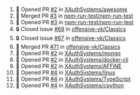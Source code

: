 <!--START_SECTION:activity-->
1. 💪 Opened PR [#2](https://github.com/XAuthSystems/awesome/pull/2) in [XAuthSystems/awesome](https://github.com/XAuthSystems/awesome)
2. 🎉 Merged PR [#3](https://github.com/npm-run-test/npm-run-test/pull/3) in [npm-run-test/npm-run-test](https://github.com/npm-run-test/npm-run-test)
3. 💪 Opened PR [#3](https://github.com/npm-run-test/npm-run-test/pull/3) in [npm-run-test/npm-run-test](https://github.com/npm-run-test/npm-run-test)
4. 🔒 Closed issue [#69](https://github.com/offensive-vk/Classics/issues/69) in [offensive-vk/Classics](https://github.com/offensive-vk/Classics)
5. 🔒 Closed issue [#67](https://github.com/offensive-vk/Classics/issues/67) in [offensive-vk/Classics](https://github.com/offensive-vk/Classics)
6. 🎉 Merged PR [#71](https://github.com/offensive-vk/Classics/pull/71) in [offensive-vk/Classics](https://github.com/offensive-vk/Classics)
7. 💪 Opened PR [#2](https://github.com/XAuthSystems/mongo/pull/2) in [XAuthSystems/mongo](https://github.com/XAuthSystems/mongo)
8. 💪 Opened PR [#2](https://github.com/XAuthSystems/docker-cli/pull/2) in [XAuthSystems/docker-cli](https://github.com/XAuthSystems/docker-cli)
9. 💪 Opened PR [#2](https://github.com/XAuthSystems/AFFiNE/pull/2) in [XAuthSystems/AFFiNE](https://github.com/XAuthSystems/AFFiNE)
10. 💪 Opened PR [#4](https://github.com/XAuthSystems/linux/pull/4) in [XAuthSystems/linux](https://github.com/XAuthSystems/linux)
11. 💪 Opened PR [#4](https://github.com/XAuthSystems/TypeScript/pull/4) in [XAuthSystems/TypeScript](https://github.com/XAuthSystems/TypeScript)
12. 💪 Opened PR [#4](https://github.com/XAuthSystems/cpython/pull/4) in [XAuthSystems/cpython](https://github.com/XAuthSystems/cpython)
<!--END_SECTION:activity-->